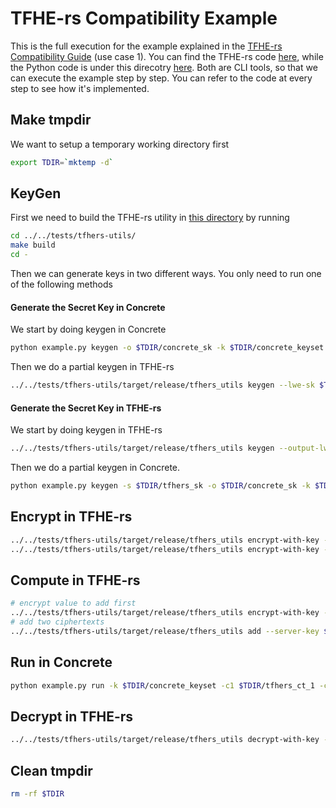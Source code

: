 # TFHE-rs Compatibility Example

This is the full execution for the example explained in the [TFHE-rs Compatibility Guide](../../../../docs/guides/tfhers) (use case 1). You can find the TFHE-rs code [here](../../tests/tfhers-utils/src/main.rs), while the Python code is under this direcotry [here](example.py). Both are CLI tools, so that we can execute the example step by step. You can refer to the code at every step to see how it's implemented.

## Make tmpdir

We want to setup a temporary working directory first

```sh
export TDIR=`mktemp -d`
```

## KeyGen

First we need to build the TFHE-rs utility in [this directory](../../tests/tfhers-utils/) by running

```sh
cd ../../tests/tfhers-utils/
make build
cd -
```

Then we can generate keys in two different ways. You only need to run one of the following methods

#### Generate the Secret Key in Concrete

We start by doing keygen in Concrete

```sh
python example.py keygen -o $TDIR/concrete_sk -k $TDIR/concrete_keyset
```

Then we do a partial keygen in TFHE-rs

```sh
../../tests/tfhers-utils/target/release/tfhers_utils keygen --lwe-sk $TDIR/concrete_sk --output-lwe-sk $TDIR/tfhers_sk -c $TDIR/tfhers_client_key -s $TDIR/tfhers_server_key
```

#### Generate the Secret Key in TFHE-rs

We start by doing keygen in TFHE-rs

```sh
../../tests/tfhers-utils/target/release/tfhers_utils keygen --output-lwe-sk $TDIR/tfhers_sk -c $TDIR/tfhers_client_key -s $TDIR/tfhers_server_key
```

Then we do a partial keygen in Concrete.

```sh
python example.py keygen -s $TDIR/tfhers_sk -o $TDIR/concrete_sk -k $TDIR/concrete_keyset
```

## Encrypt in TFHE-rs

```sh
../../tests/tfhers-utils/target/release/tfhers_utils encrypt-with-key --value 162 --ciphertext $TDIR/tfhers_ct_1 --client-key $TDIR/tfhers_client_key
../../tests/tfhers-utils/target/release/tfhers_utils encrypt-with-key --value 73 --ciphertext $TDIR/tfhers_ct_2 --client-key $TDIR/tfhers_client_key
```

## Compute in TFHE-rs

```sh
# encrypt value to add first
../../tests/tfhers-utils/target/release/tfhers_utils encrypt-with-key --value 9 --ciphertext $TDIR/tfhers_ct_inc --client-key $TDIR/tfhers_client_key
# add two ciphertexts
../../tests/tfhers-utils/target/release/tfhers_utils add --server-key $TDIR/tfhers_server_key --cts $TDIR/tfhers_ct_2 $TDIR/tfhers_ct_inc --output-ct $TDIR/tfhers_ct_2
```

## Run in Concrete

```sh
python example.py run -k $TDIR/concrete_keyset -c1 $TDIR/tfhers_ct_1 -c2 $TDIR/tfhers_ct_2 -o $TDIR/tfhers_ct_out
```

## Decrypt in TFHE-rs

```sh
../../tests/tfhers-utils/target/release/tfhers_utils decrypt-with-key --ciphertext $TDIR/tfhers_ct_out --client-key $TDIR/tfhers_client_key
```

## Clean tmpdir

```sh
rm -rf $TDIR
```
